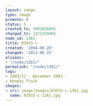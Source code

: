 ```yaml
---
layout: image
type: image
promote: 0
status: 1
created_ts: 1093016665
changed_ts: 1372159463
node_id: 1361
title: 03933-c
created: '2004-08-20'
changed: '2013-06-25'
aliases:
- "/node/1361/"
permalink: "/node/1361/"
tags:
- 2003/12 - December 2003
- Heaphy Track
images:
- src: image/images/03933-c-1361.jpg
  name: 03933-c-1361.jpg
---
```


